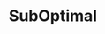 ---
slug: "/projects/suboptimal"

title: "SubOptimal"
description: "SubOptimal is a point and click adventure taking place on a submarine crashed under water.	A mysterious asteroid have crashed closed by and weird energy have transformed the crew of the vessel into strange animal like beings. The player navigates as a hedgehog-rat hybrid through the stranded ship with the goal to repair its vital functions and get it moving again.	I developed the system for 'interactable objects' in the world, which then was connected to a highlight shader and different interactions in the game. In the end almost every object that is not static fell under the interactable object category. And in hindsight the approach i took with an abstract class was probably not the smoothest one.	If i where to redo this part i would most probably go for an interface approach. I also worked a lot on cameras in this game. I tried a system with virtual cameras at fixed positions, with a combination on selecting camera based on player position/line of sight and triggerboxes."

video: "https://www.youtube-nocookie.com/embed/ZyuJB7DRuPU"

img: ""

teamSize: "9"

projectTime: "4 weeks"

role: "Programmer - Interaction system and cameras. Overall gameplay."

engine: "Unity / C#"

myWork:

lessons:

---